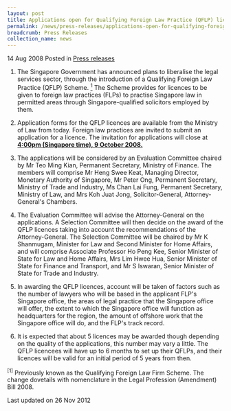 ```yaml
---
layout: post
title: Applications open for Qualifying Foreign Law Practice (QFLP) licences
permalink: /news/press-releases/applications-open-for-qualifying-foreign-law-practice-qflp-licences
breadcrumb: Press Releases
collection_name: news
---
```


14 Aug 2008 Posted in [Press releases](/news/press-releases)

1. The Singapore Government has announced plans to liberalise the legal services sector, through the introduction of a Qualifying Foreign Law Practice (QFLP) Scheme. <a href="#scheme"><sup>1</sup></a> The Scheme provides for licences to be given to foreign law practices (FLPs) to practise Singapore law in permitted areas through Singapore-qualified solicitors employed by them.

2. Application forms for the QFLP licences are available from the Ministry of Law from today. Foreign law practices are invited to submit an application for a licence. The invitation for applications will close at **<u>4:00pm (Singapore time), 9 October 2008.**</u> 

3. The applications will be considered by an Evaluation Committee chaired by Mr Teo Ming Kian, Permanent Secretary, Ministry of Finance. The members will comprise Mr Heng Swee Keat, Managing Director, Monetary Authority of Singapore, Mr Peter Ong, Permanent Secretary, Ministry of Trade and Industry, Ms Chan Lai Fung, Permanent Secretary, Ministry of Law, and Mrs Koh Juat Jong, Solicitor-General, Attorney-General's Chambers.

4. The Evaluation Committee will advise the Attorney-General on the applications. A Selection Committee will then decide on the award of the QFLP licences taking into account the recommendations of the Attorney-General. The Selection Committee will be chaired by Mr K Shanmugam, Minister for Law and Second Minister for Home Affairs, and will comprise Associate Professor Ho Peng Kee, Senior Minister of State for Law and Home Affairs, Mrs Lim Hwee Hua, Senior Minister of State for Finance and Transport, and Mr S Iswaran, Senior Minister of State for Trade and Industry.

5. In awarding the QFLP licences, account will be taken of factors such as the number of lawyers who will be based in the applicant FLP's Singapore office, the areas of legal practice that the Singapore office will offer, the extent to which the Singapore office will function as headquarters for the region, the amount of offshore work that the Singapore office will do, and the FLP's track record.

6. It is expected that about 5 licences may be awarded though depending on the quality of the applications, this number may vary a little. The QFLP licencees will have up to 6 months to set up their QFLPs, and their licences will be valid for an initial period of 5 years from then.


<p id="scheme"><sup>[1]</sup> Previously known as the Qualifying Foreign Law Firm Scheme. The change dovetails with nomenclature in the Legal Profession (Amendment) Bill 2008.</p>

<p class="right-side-updated">Last updated on 26 Nov 2012</p>
